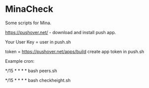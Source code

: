 # MinaCheck
Some scripts for Mina.

https://pushover.net/ - download and install push app.

Your User Key = user in push.sh

token = https://pushover.net/apps/build create app token in push.sh

Example cron:

*/15 * * * * bash peers.sh

*/15 * * * * bash checkheight.sh

